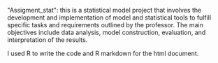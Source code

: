 "Assigment_stat": this is a statistical model project that involves the development and implementation of model and statistical tools to fulfill specific tasks and requirements outlined by the professor. The main objectives include data analysis, model construction, evaluation, and interpretation of the results.

I used R to write the code and R markdown for the html document.
